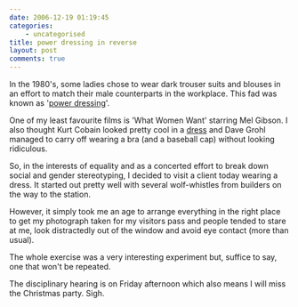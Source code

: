 ```yaml
---
date: 2006-12-19 01:19:45
categories:
    - uncategorised
title: power dressing in reverse
layout: post
comments: true
---
```

In the 1980's, some ladies chose to wear dark trouser suits and
blouses in an effort to match their male counterparts in the
workplace. This fad was known as
'[power dressing](http://news.bbc.co.uk/1/hi/business/2815859.stm)'.

One of my least favourite films is 'What Women Want' starring Mel
Gibson. I also thought Kurt Cobain looked pretty cool in a
[dress](http://youtube.com/watch?v=2UuZ848W51A) and Dave Grohl managed
to carry off wearing a bra (and a baseball cap) without looking
ridiculous.

So, in the interests of equality and as a concerted effort to break down
social and gender stereotyping, I decided to visit a client today
wearing a dress. It started out pretty well with several wolf-whistles
from builders on the way to the station.

However, it simply took me an age to arrange everything in the right
place to get my photograph taken for my visitors pass and people tended
to stare at me, look distractedly out of the window and avoid eye
contact (more than usual).

The whole exercise was a very interesting experiment but, suffice to
say, one that won't be repeated.

The disciplinary hearing is on Friday afternoon which also means I will
miss the Christmas party. Sigh.
